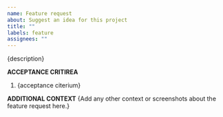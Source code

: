 ```yaml
---
name: Feature request
about: Suggest an idea for this project
title: ""
labels: feature
assignees: ""
---
```


{description}

**ACCEPTANCE CRITIREA**

1. {acceptance citerium}

**ADDITIONAL CONTEXT**
{Add any other context or screenshots about the feature request here.}
